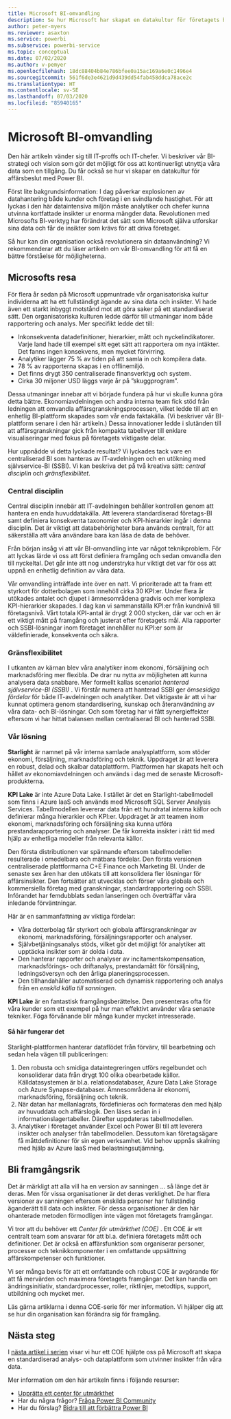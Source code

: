 ```yaml
---
title: Microsoft BI-omvandling
description: Se hur Microsoft har skapat en datakultur för företagets beslutsfattande. Artikeln beskriver deras strategi och vision för BI.
author: peter-myers
ms.reviewer: asaxton
ms.service: powerbi
ms.subservice: powerbi-service
ms.topic: conceptual
ms.date: 07/02/2020
ms.author: v-pemyer
ms.openlocfilehash: 18dc88404b84e786bfee0a15ac169a6e0c1496e4
ms.sourcegitcommit: 561f6de3e4621d9d439dd54fab458ddca78ace2c
ms.translationtype: HT
ms.contentlocale: sv-SE
ms.lasthandoff: 07/03/2020
ms.locfileid: "85940165"
---
```

# <a name="microsofts-bi-transformation"></a>Microsoft BI-omvandling

Den här artikeln vänder sig till IT-proffs och IT-chefer. Vi beskriver vår BI-strategi och vision som gör det möjligt för oss att kontinuerligt utnyttja våra data som en tillgång. Du får också se hur vi skapar en datakultur för affärsbeslut med Power BI.

Först lite bakgrundsinformation: I dag påverkar explosionen av datahantering både kunder och företag i en svindlande hastighet. För att lyckas i den här dataintensiva miljön måste analytiker och chefer kunna utvinna kortfattade insikter ur enorma mängder data. Revolutionen med Microsofts BI-verktyg har förändrat det sätt som Microsoft själva utforskar sina data och får de insikter som krävs för att driva företaget.

Så hur kan din organisation också revolutionera sin dataanvändning? Vi rekommenderar att du läser artikeln om vår BI-omvandling för att få en bättre förståelse för möjligheterna.

## <a name="microsoft-journey"></a>Microsofts resa

För flera år sedan på Microsoft uppmuntrade vår organisatoriska kultur individerna att ha ett fullständigt ägande av sina data och insikter. Vi hade även ett starkt inbyggt motstånd mot att göra saker på ett standardiserat sätt. Den organisatoriska kulturen ledde därför till utmaningar inom både rapportering och analys. Mer specifikt ledde det till:

- Inkonsekventa datadefinitioner, hierarkier, mått och nyckelindikatorer. Varje land hade till exempel sitt eget sätt att rapportera om nya intäkter. Det fanns ingen konsekvens, men mycket förvirring.
- Analytiker lägger 75 % av tiden på att samla in och kompilera data.
- 78 % av rapporterna skapas i en offlinemiljö.
- Det finns drygt 350 centraliserade finansverktyg och system.
- Cirka 30 miljoner USD läggs varje år på ”skuggprogram”.

Dessa utmaningar innebar att vi började fundera på hur vi skulle kunna göra detta bättre. Ekonomiavdelningen och andra interna team fick stöd från ledningen att omvandla affärsgranskningsprocessen, vilket ledde till att en enhetlig BI-plattform skapades som vår enda faktakälla. (Vi beskriver vår BI-plattform senare i den här artikeln.) Dessa innovationer ledde i slutänden till att affärsgranskningar gick från kompakta tabellvyer till enklare visualiseringar med fokus på företagets viktigaste delar.

Hur uppnådde vi detta lyckade resultat? Vi lyckades tack vare en centraliserad BI som hanteras av IT-avdelningen och en utökning med självservice-BI (SSBI). Vi kan beskriva det på två kreativa sätt: _central disciplin_ och _gränsflexibilitet_.

### <a name="discipline-at-the-core"></a>Central disciplin

Central disciplin innebär att IT-avdelningen behåller kontrollen genom att hantera en enda huvuddatakälla. Att leverera standardiserad företags-BI samt definiera konsekventa taxonomier och KPI-hierarkier ingår i denna disciplin. Det är viktigt att databehörigheter bara används centralt, för att säkerställa att våra användare bara kan läsa de data de behöver.

Från början insåg vi att vår BI-omvandling inte var något teknikproblem. För att lyckas lärde vi oss att först definiera framgång och sedan omvandla den till nyckeltal. Det går inte att nog understryka hur viktigt det var för oss att uppnå en enhetlig definition av våra data.

Vår omvandling inträffade inte över en natt. Vi prioriterade att ta fram ett styrkort för dotterbolagen som innehöll cirka 30 KPI:er. Under flera år utökades antalet och djupet i ämnesområdena gradvis och mer komplexa KPI-hierarkier skapades. I dag kan vi sammanställa KPI:er från kundnivå till företagsnivå. Vårt totala KPI-antal är drygt 2 000 stycken, där var och en är ett viktigt mått på framgång och justerat efter företagets mål. Alla rapporter och SSBI-lösningar inom företaget innehåller nu KPI:er som är väldefinierade, konsekventa och säkra.

### <a name="flexibility-at-the-edge"></a>Gränsflexibilitet

I utkanten av kärnan blev våra analytiker inom ekonomi, försäljning och marknadsföring mer flexibla. De drar nu nytta av möjligheten att kunna analysera data snabbare. Mer formellt kallas scenariot _hanterad självservice-BI (SSBI)_ . Vi förstår numera att hanterad SSBI ger _ömsesidiga fördelar_ för både IT-avdelningen och analytiker. Det viktigaste är att vi har kunnat optimera genom standardisering, kunskap och återanvändning av våra data- och BI-lösningar. Och som företag har vi fått synergieffekter eftersom vi har hittat balansen mellan centraliserad BI och hanterad SSBI.

### <a name="our-solution"></a>Vår lösning

**Starlight** är namnet på vår interna samlade analysplattform, som stöder ekonomi, försäljning, marknadsföring och teknik. Uppdraget är att leverera en robust, delad och skalbar dataplattform. Plattformen har skapats helt och hållet av ekonomiavdelningen och används i dag med de senaste Microsoft-produkterna.

**KPI Lake** är inte Azure Data Lake. I stället är det en Starlight-tabellmodell som finns i Azure IaaS och används med Microsoft SQL Server Analysis Services. Tabellmodellen levererar data från ett hundratal interna källor och definierar många hierarkier och KPI:er. Uppdraget är att teamen inom ekonomi, marknadsföring och försäljning ska kunna utföra prestandarapportering och analyser. De får korrekta insikter i rätt tid med hjälp av enhetliga modeller från relevanta källor.

Den första distributionen var spännande eftersom tabellmodellen resulterade i omedelbara och mätbara fördelar. Den första versionen centraliserade plattformarna C+E Finance och Marketing BI. Under de senaste sex åren har den utökats till att konsolidera fler lösningar för affärsinsikter. Den fortsätter att utvecklas och förser våra globala och kommersiella företag med granskningar, standardrapportering och SSBI. Införandet har femdubblats sedan lanseringen och överträffar våra inledande förväntningar.

Här är en sammanfattning av viktiga fördelar:

- Våra dotterbolag får styrkort och globala affärsgranskningar av ekonomi, marknadsföring, försäljningsrapporter och analyser.
- Självbetjäningsanalys stöds, vilket gör det möjligt för analytiker att upptäcka insikter som är dolda i data.
- Den hanterar rapporter och analyser av incitamentskompensation, marknadsförings- och driftanalys, prestandamått för försäljning, ledningsöversyn och den årliga planeringsprocessen.
- Den tillhandahåller automatiserad och dynamisk rapportering och analys från en _enskild källa till sanningen_.

**KPI Lake** är en fantastisk framgångsberättelse. Den presenteras ofta för våra kunder som ett exempel på hur man effektivt använder våra senaste tekniker. Föga förvånande blir många kunder mycket intresserade.

#### <a name="how-it-works"></a>Så här fungerar det

Starlight-plattformen hanterar dataflödet från förvärv, till bearbetning och sedan hela vägen till publiceringen:

1. Den robusta och smidiga dataintegreringen utförs regelbundet och konsoliderar data från drygt 100 olika obearbetade källor. Källdatasystemen är bl.a. relationsdatabaser, Azure Data Lake Storage och Azure Synapse-databaser. Ämnesområdena är ekonomi, marknadsföring, försäljning och teknik.
2. När datan har mellanlagrats, fördefinieras och formateras den med hjälp av huvuddata och affärslogik. Den läses sedan in i informationslagertabeller. Därefter uppdateras tabellmodellen.
3. Analytiker i företaget använder Excel och Power BI till att leverera insikter och analyser från tabellmodellen. Dessutom kan företagsägare få måttdefinitioner för sin egen verksamhet. Vid behov uppnås skalning med hjälp av Azure IaaS med belastningsutjämning.

## <a name="deliver-success"></a>Bli framgångsrik

Det är märkligt att alla vill ha en version av sanningen ... så länge det är deras. Men för vissa organisationer är det deras verklighet. De har flera versioner av sanningen eftersom enskilda personer har fullständig äganderätt till data och insikter. För dessa organisationer är den här ohanterade metoden förmodligen inte vägen mot företagets framgångar.

Vi tror att du behöver ett _Center för utmärkthet (COE)_ . Ett COE är ett centralt team som ansvarar för att bl.a. definiera företagets mått och definitioner. Det är också en affärsfunktion som organiserar personer, processer och teknikkomponenter i en omfattande uppsättning affärskompetenser och funktioner.

Vi ser många bevis för att ett omfattande och robust COE är avgörande för att få mervärden och maximera företagets framgångar. Det kan handla om ändringsinitiativ, standardprocesser, roller, riktlinjer, metodtips, support, utbildning och mycket mer.

Läs gärna artiklarna i denna COE-serie för mer information. Vi hjälper dig att se hur din organisation kan förändra sig för framgång.

## <a name="next-steps"></a>Nästa steg

I [nästa artikel i serien](center-of-excellence-establish.md) visar vi hur ett COE hjälpte oss på Microsoft att skapa en standardiserad analys- och dataplattform som utvinner insikter från våra data.

Mer information om den här artikeln finns i följande resurser:

- [Upprätta ett center för utmärkthet](center-of-excellence-establish.md)
- Har du några frågor? [Fråga Power BI Community](https://community.powerbi.com/)
- Har du förslag? [Bidra till att förbättra Power BI](https://ideas.powerbi.com/)
